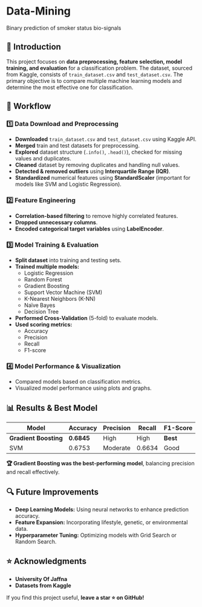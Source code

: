 # Data-Mining
 Binary prediction of smoker status bio-signals

## 📌 Introduction
This project focuses on **data preprocessing, feature selection, model training, and evaluation** for a classification problem. The dataset, sourced from Kaggle, consists of `train_dataset.csv` and `test_dataset.csv`. The primary objective is to compare multiple machine learning models and determine the most effective one for classification.

## 🚀 Workflow
### 1️⃣ Data Download and Preprocessing
- **Downloaded** `train_dataset.csv` and `test_dataset.csv` using Kaggle API.
- **Merged** train and test datasets for preprocessing.
- **Explored** dataset structure (`.info()`, `.head()`), checked for missing values and duplicates.
- **Cleaned** dataset by removing duplicates and handling null values.
- **Detected & removed outliers** using **Interquartile Range (IQR)**.
- **Standardized** numerical features using **StandardScaler** (important for models like SVM and Logistic Regression).

### 2️⃣ Feature Engineering
- **Correlation-based filtering** to remove highly correlated features.
- **Dropped unnecessary columns**.
- **Encoded categorical target variables** using **LabelEncoder**.

### 3️⃣ Model Training & Evaluation
- **Split dataset** into training and testing sets.
- **Trained multiple models:**
  - Logistic Regression
  - Random Forest
  - Gradient Boosting
  - Support Vector Machine (SVM)
  - K-Nearest Neighbors (K-NN)
  - Naïve Bayes
  - Decision Tree
- **Performed Cross-Validation** (5-fold) to evaluate models.
- **Used scoring metrics:**
  - Accuracy
  - Precision
  - Recall
  - F1-score

### 4️⃣ Model Performance & Visualization
- Compared models based on classification metrics.
- Visualized model performance using plots and graphs.

## 📊 Results & Best Model
| Model                | Accuracy | Precision | Recall  | F1-Score |
|----------------------|----------|-----------|---------|----------|
| **Gradient Boosting** | **0.6845** | High      | High    | **Best** |
| SVM                 | 0.6753   | Moderate  | 0.6634  | Good     |

**🏆 Gradient Boosting was the best-performing model**, balancing precision and recall effectively.

## 🔍 Future Improvements
- **Deep Learning Models:** Using neural networks to enhance prediction accuracy.
- **Feature Expansion:** Incorporating lifestyle, genetic, or environmental data.
- **Hyperparameter Tuning:** Optimizing models with Grid Search or Random Search.

## ⭐ Acknowledgments
- **University Of Jaffna**
- **Datasets from Kaggle**

If you find this project useful, **leave a star ⭐ on GitHub!**
